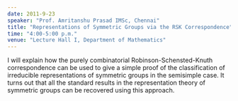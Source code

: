 ```yaml
---
date: 2011-9-23
speaker: "Prof. Amritanshu Prasad IMSc, Chennai"
title: "Representations of Symmetric Groups via the RSK Correspondence"
time: "4:00-5:00 p.m."
venue: "Lecture Hall I, Department of Mathematics"
---
```

I will explain how the purely combinatorial Robinson-Schensted-Knuth
correspondence can be used to give a simple proof of the classification
of irreducible representations of symmetric groups in the semisimple
case. It turns out that all the standard results in the representation
theory of symmetric groups can be recovered using this approach.
